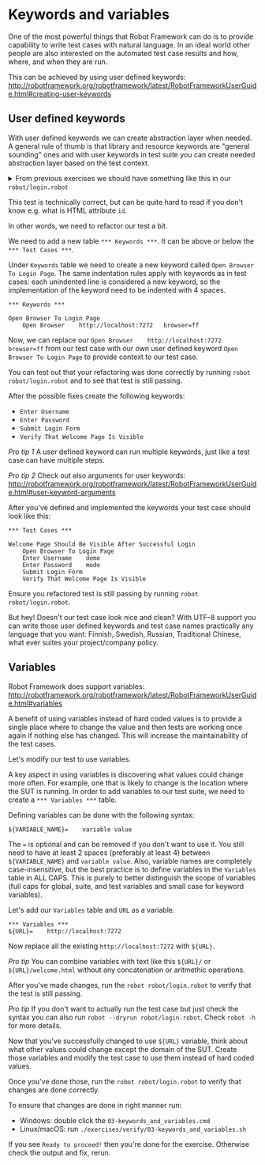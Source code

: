 # Keywords and variables

One of the most powerful things that Robot Framework can do is to provide capability to write test cases
with natural language. In an ideal world other people are also interested on the automated test case results and
how, where, and when they are run.

This can be achieved by using user defined keywords:
http://robotframework.org/robotframework/latest/RobotFrameworkUserGuide.html#creating-user-keywords

## User defined keywords

With user defined keywords we can create abstraction layer when needed.
A general rule of thumb is that library and resource keywords are "general sounding" ones and with user keywords in test suite you can create needed abstraction layer based on the test context.

<details>
    <summary>From previous exercises we should have something like this in our <code>robot/login.robot</code></summary>

```
*** Settings ***
Library    SeleniumLibrary

*** Test Cases ***

Welcome Page Should Be Visible After Successful Login
    Open Browser    http://localhost:7272   browser=ff
    Input Text    id=username_field    demo
    Input Password    id=password_field    mode
    Click Element    id=login_button
    Page Should Contain    Welcome Page
    Location Should Be    http://localhost:7272/welcome.html
    Title Should Be    Welcome Page
```

</details>

This test is technically correct, but can be quite hard to read if you don't know e.g. what is HTML attribute `id`.

In other words, we need to refactor our test a bit.

We need to add a new table `*** Keywords ***`. It can be above or below the `*** Test Cases ***`.

Under `Keywords` table we need to create a new keyword called `Open Browser To Login Page`. The same indentation
rules apply with keywords as in test cases: each unindented line is considered a new keyword, so the implementation
of the keyword need to be indented with 4 spaces.

```
*** Keywords ***

Open Browser To Login Page
    Open Browser    http://localhost:7272   browser=ff
```

Now, we can replace our `Open Browser    http://localhost:7272   browser=ff` from our test case with our own
user defined keyword `Open Browser To Login Page` to provide context to our test case.

You can test out that your refactoring was done correctly by running `robot robot/login.robot` and to see that test is still passing.

After the possible fixes create the following keywords:

  - `Enter Username`
  - `Enter Password`
  - `Submit Login Form`
  - `Verify That Welcome Page Is Visible`

*Pro tip 1* A user defined keyword can run multiple keywords, just like a test case can have multiple steps.

*Pro tip 2* Check out also arguments for user keywords: http://robotframework.org/robotframework/latest/RobotFrameworkUserGuide.html#user-keyword-arguments

After you've defined and implemented the keywords your test case should look like this:

```
*** Test Cases ***

Welcome Page Should Be Visible After Successful Login
    Open Browser To Login Page
    Enter Username    demo
    Enter Password    mode
    Submit Login Form
    Verify That Welcome Page Is Visible
```

Ensure you refactored test is still passing by running `robot robot/login.robot`.

But hey! Doesn't our test case look nice and clean? With UTF-8 support you can write those user defined keywords and test case names practically any language that you want: Finnish, Swedish, Russian, Traditional Chinese, what ever suites your project/company policy.


## Variables

Robot Framework does support variables: http://robotframework.org/robotframework/latest/RobotFrameworkUserGuide.html#variables

A benefit of using variables instead of hard coded values is to provide a single place where to change the value and then tests are working once again if nothing else has changed. This will increase the maintainability of the test cases.

Let's modify our test to use variables.

A key aspect in using variables is discovering what values could change more often. For example, one that is likely
to change is the location where the SUT is running. In order to add variables to our test suite,
we need to create a `*** Variables ***` table.

Defining variables can be done with the following syntax:
```
${VARIABLE_NAME}=    variable value
```

The `=` is optional and can be removed if you don't want to use it. You still need to have at least 2 spaces
(preferably at least 4) between `${VARIABLE_NAME}` and `variable value`. Also, variable names are completely
case-insensitive, but the best practice is to define variables in the `Variables` table in ALL CAPS. This is
purely to better distinguish the scope of variables (full caps for global, suite, and test variables and small
case for keyword variables).

Let's add our `Variables` table and `URL` as a variable.

```
*** Variables ***
${URL}=    http://localhost:7272
```

Now replace all the existing `http://localhost:7272` with `${URL}`.

*Pro tip* You can combine variables with text like this `${URL}/` or `${URL}/welcome.html` without any concatenation or aritmethic operations.

After you've made changes, run the `robot robot/login.robot` to verify that the test is still passing.

*Pro tip* If you don't want to actually run the test case but just check the syntax you can also run `robot --dryrun robot/login.robot`. Check `robot -h` for more details.


Now that you've successfully changed to use `${URL}` variable,
think about what other values could change except the domain of the SUT.
Create those variables and modify the test case to use them instead of hard coded values.

Once you've done those, run the `robot robot/login.robot` to verify that changes are done correctly.

To ensure that changes are done in right manner run:

  - Windows: double click the `03-keywords_and_variables.cmd`
  - Linux/macOS: run `./exercises/verify/03-keywords_and_variables.sh`

If you see `Ready to proceed!` then you're done for the exercise. Otherwise check the output and fix, rerun.
